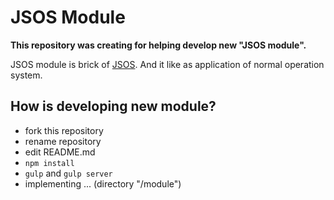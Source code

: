 # JSOS Module

**This repository was creating for helping develop new "JSOS module".**

JSOS module is brick of [JSOS](https://github.com/Ermak-13/jsos).
And it like as application of normal operation system.

## How is developing new module?
* fork this repository
* rename repository
* edit README.md
* `npm install`
* `gulp` and `gulp server`
* implementing ... (directory "/module")
